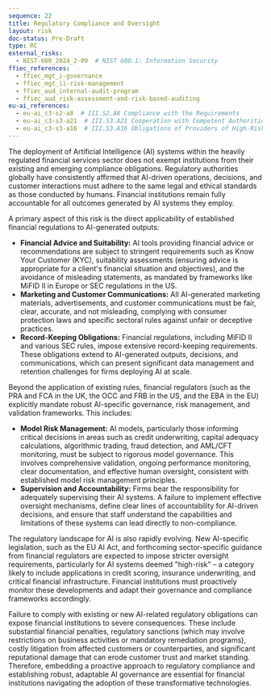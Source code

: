 ```yaml
---
sequence: 22
title: Regulatory Compliance and Oversight
layout: risk
doc-status: Pre-Draft
type: RC
external_risks:
  - NIST-600_2024_2-09  # NIST 600.1: Information Security
ffiec_references:
  - ffiec_mgt_i-governance
  - ffiec_mgt_ii-risk-management
  - ffiec_aud_internal-audit-program
  - ffiec_aud_risk-assessment-and-risk-based-auditing
eu-ai_references:
  - eu-ai_c3-s2-a8  # III.S2.A8 Compliance with the Requirements
  - eu-ai_c3-s3-a21  # III.S3.A21 Cooperation with Competent Authorities
  - eu-ai_c3-s3-a16  # III.S3.A16 Obligations of Providers of High-Risk AI Systems
---
```


The deployment of Artificial Intelligence (AI) systems within the heavily regulated financial services sector does not exempt institutions from their existing and emerging compliance obligations. Regulatory authorities globally have consistently affirmed that AI-driven operations, decisions, and customer interactions must adhere to the same legal and ethical standards as those conducted by humans. Financial institutions remain fully accountable for all outcomes generated by AI systems they employ.

A primary aspect of this risk is the direct applicability of established financial regulations to AI-generated outputs:
* **Financial Advice and Suitability:** AI tools providing financial advice or recommendations are subject to stringent requirements such as Know Your Customer (KYC), suitability assessments (ensuring advice is appropriate for a client's financial situation and objectives), and the avoidance of misleading statements, as mandated by frameworks like MiFID II in Europe or SEC regulations in the US.
* **Marketing and Customer Communications:** All AI-generated marketing materials, advertisements, and customer communications must be fair, clear, accurate, and not misleading, complying with consumer protection laws and specific sectoral rules against unfair or deceptive practices.
* **Record-Keeping Obligations:** Financial regulations, including MiFID II and various SEC rules, impose extensive record-keeping requirements. These obligations extend to AI-generated outputs, decisions, and communications, which can present significant data management and retention challenges for firms deploying AI at scale.

Beyond the application of existing rules, financial regulators (such as the PRA and FCA in the UK, the OCC and FRB in the US, and the EBA in the EU) explicitly mandate robust AI-specific governance, risk management, and validation frameworks. This includes:
* **Model Risk Management:** AI models, particularly those informing critical decisions in areas such as credit underwriting, capital adequacy calculations, algorithmic trading, fraud detection, and AML/CFT monitoring, must be subject to rigorous model governance. This involves comprehensive validation, ongoing performance monitoring, clear documentation, and effective human oversight, consistent with established model risk management principles.
* **Supervision and Accountability:** Firms bear the responsibility for adequately supervising their AI systems. A failure to implement effective oversight mechanisms, define clear lines of accountability for AI-driven decisions, and ensure that staff understand the capabilities and limitations of these systems can lead directly to non-compliance.

The regulatory landscape for AI is also rapidly evolving. New AI-specific legislation, such as the EU AI Act, and forthcoming sector-specific guidance from financial regulators are expected to impose stricter oversight requirements, particularly for AI systems deemed "high-risk" – a category likely to include applications in credit scoring, insurance underwriting, and critical financial infrastructure. Financial institutions must proactively monitor these developments and adapt their governance and compliance frameworks accordingly.

Failure to comply with existing or new AI-related regulatory obligations can expose financial institutions to severe consequences. These include substantial financial penalties, regulatory sanctions (which may involve restrictions on business activities or mandatory remediation programs), costly litigation from affected customers or counterparties, and significant reputational damage that can erode customer trust and market standing. Therefore, embedding a proactive approach to regulatory compliance and establishing robust, adaptable AI governance are essential for financial institutions navigating the adoption of these transformative technologies.
